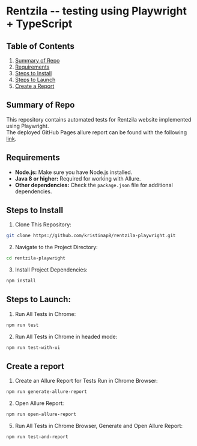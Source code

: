 # Rentzila -- testing using Playwright + TypeScript

## Table of Contents

1. [Summary of Repo](#summary-of-repo)
2. [Requirements](#requirements)
3. [Steps to Install](#steps-to-install)
4. [Steps to Launch](#steps-to-launch)
5. [Create a Report](#create-a-report)

## Summary of Repo

This repository contains automated tests for Rentzila website implemented using Playwright. <br>
The deployed GitHub Pages allure report can be found with the following [link](https://kristinap8.github.io/rentzila-playwright/).

## Requirements

- **Node.js:** Make sure you have Node.js installed.
- **Java 8 or higher:** Required for working with Allure.
- **Other dependencies:** Check the `package.json` file for additional dependencies.

## Steps to Install

1. Clone This Repository:

```bash
git clone https://github.com/kristinap8/rentzila-playwright.git
```

2. Navigate to the Project Directory:

```bash
cd rentzila-playwright
```

3. Install Project Dependencies:

```bash
npm install
```

## Steps to Launch:

1. Run All Tests in Chrome:

```bash
npm run test
```

2. Run All Tests in Chrome in headed mode:

```bash
npm run test-with-ui
```


## Create a report

1. Create an Allure Report for Tests Run in Chrome Browser:

```bash
npm run generate-allure-report
```

2. Open Allure Report:

```bash
npm run open-allure-report
```

5. Run All Tests in Chrome Browser, Generate and Open Allure Report:

```bash
npm run test-and-report
```